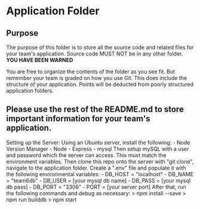 # Application Folder

## Purpose
The purpose of this folder is to store all the source code and related files for your team's application. Source code MUST NOT be in any other folder. <strong>YOU HAVE BEEN WARNED</strong>

You are free to organize the contents of the folder as you see fit. But remember your team is graded on how you use Git. This does include the structure of your application. Points will be deducted from poorly structured application folders.

## Please use the rest of the README.md to store important information for your team's application.

Setting up the Server:
  Using an Ubuntu server, install the following:
      - Node Version Manager
      - Node
      - Express
      - mysql
  Then setup mySQL with a user and password which the server can access. This must match the environment variables.
  Then clone this repo onto the server with "git clone", navigate to the application folder. Create a ".env" file
  and populate it with the following environmental variables:
      - DB_HOST = "localhost"
      - DB_NAME = "team6db" 
      - DB_USER = [your mysql db name]
      - DB_PASS = [your mysql db pass]
      - DB_PORT = "3306"
      - PORT = [your server port]
  After that, run the following commands and debug as necessary:
      > npm install --save
      > npm run builddb
      > npm start
